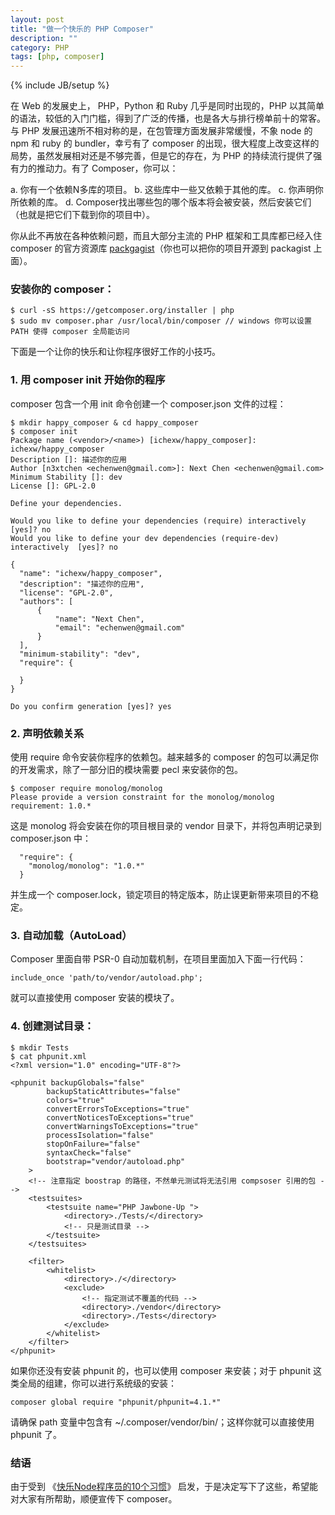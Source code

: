 ```yaml
---
layout: post
title: "做一个快乐的 PHP Composer"
description: ""
category: PHP
tags: [php, composer]
---
```

{% include JB/setup %}

在 Web 的发展史上， PHP，Python 和 Ruby 几乎是同时出现的，PHP 以其简单的语法，较低的入门门槛，得到了广泛的传播，也是各大与排行榜单前十的常客。与 PHP 发展迅速所不相对称的是，在包管理方面发展非常缓慢，不象 node 的 npm 和 ruby 的 bundler，幸亏有了 composer 的出现，很大程度上改变这样的局势，虽然发展相对还是不够完善，但是它的存在，为 PHP 的持续流行提供了强有力的推动力。有了 Composer，你可以：

a. 你有一个依赖N多库的项目。
b. 这些库中一些又依赖于其他的库。
c. 你声明你所依赖的库。
d. Composer找出哪些包的哪个版本将会被安装，然后安装它们（也就是把它们下载到你的项目中）。

你从此不再放在各种依赖问题，而且大部分主流的 PHP 框架和工具库都已经入住 composer 的官方资源库 [packgagist](packagist.org)（你也可以把你的项目开源到 packagist 上面）。

### 安装你的 composer：

	$ curl -sS https://getcomposer.org/installer | php
	$ sudo mv composer.phar /usr/local/bin/composer	// windows 你可以设置 PATH 使得 composer 全局能访问

下面是一个让你的快乐和让你程序很好工作的小技巧。

### 1. 用 composer init 开始你的程序

composer 包含一个用 init 命令创建一个 composer.json 文件的过程：

	$ mkdir happy_composer & cd happy_composer
	$ composer init
	Package name (<vendor>/<name>) [ichexw/happy_composer]: ichexw/happy_composer
	Description []: 描述你的应用
	Author [n3xtchen <echenwen@gmail.com>]: Next Chen <echenwen@gmail.com>
	Minimum Stability []: dev
	License []: GPL-2.0
	
	Define your dependencies.

	Would you like to define your dependencies (require) interactively [yes]? no
	Would you like to define your dev dependencies (require-dev) interactively 	[yes]? no

	{
  	  "name": "ichexw/happy_composer",
  	  "description": "描述你的应用",
  	  "license": "GPL-2.0",
  	  "authors": [
          {
          	  "name": "Next Chen",
          	  "email": "echenwen@gmail.com"
          }
      ],
      "minimum-stability": "dev",
      "require": {

      }
    }

	Do you confirm generation [yes]? yes

### 2. 声明依赖关系

使用 require 命令安装你程序的依赖包。越来越多的 composer 的包可以满足你的开发需求，除了一部分旧的模块需要 pecl 来安装你的包。
	
	$ composer require monolog/monolog
	Please provide a version constraint for the monolog/monolog requirement: 1.0.*

这是 monolog 将会安装在你的项目根目录的 vendor 目录下，并将包声明记录到 composer.json 中：

	  "require": {
        "monolog/monolog": "1.0.*"
      }
      
并生成一个 composer.lock，锁定项目的特定版本，防止误更新带来项目的不稳定。

### 3. 自动加载（AutoLoad）

Composer 里面自带 PSR-0 自动加载机制，在项目里面加入下面一行代码：

	include_once 'path/to/vendor/autoload.php'; 
	
就可以直接使用 composer 安装的模块了。

### 4. 创建测试目录：

	$ mkdir Tests
	$ cat phpunit.xml
	<?xml version="1.0" encoding="UTF-8"?>

	<phpunit backupGlobals="false"
    		backupStaticAttributes="false"
    		colors="true"
    		convertErrorsToExceptions="true"
    		convertNoticesToExceptions="true"
    		convertWarningsToExceptions="true"
    		processIsolation="false"
    		stopOnFailure="false"
    		syntaxCheck="false"
    		bootstrap="vendor/autoload.php"
    	>
    	<!-- 注意指定 boostrap 的路径，不然单元测试将无法引用 compsoser 引用的包 -->
    	<testsuites>
        	<testsuite name="PHP Jawbone-Up ">
            	<directory>./Tests/</directory>
            	<!-- 只是测试目录 -->
        	</testsuite>
    	</testsuites>

    	<filter>
        	<whitelist>
            	<directory>./</directory>
            	<exclude>
            		<!-- 指定测试不覆盖的代码 -->
                	<directory>./vendor</directory>
                	<directory>./Tests</directory>
            	</exclude>
        	</whitelist>
    	</filter>
	</phpunit>
	
如果你还没有安装 phpunit 的，也可以使用 composer 来安装；对于 phpunit 这类全局的组建，你可以进行系统级的安装：

	composer global require "phpunit/phpunit=4.1.*"
	
请确保 path 变量中包含有 ~/.composer/vendor/bin/；这样你就可以直接使用 phpunit 了。

### 结语

由于受到 《[快乐Node程序员的10个习惯](http://www.kuqin.com/shuoit/20140630/340906.html)》 启发，于是决定写下了这些，希望能对大家有所帮助，顺便宣传下 composer。